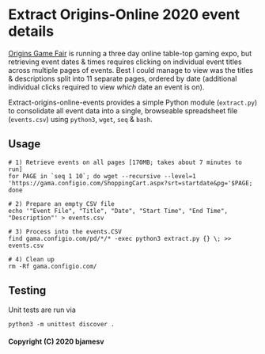 # Extract Origins-Online 2020 event details

[Origins Game Fair](http://originsgamefair.com) is running a three day online table-top gaming expo, but retrieving event dates & times requires clicking on individual event titles across multiple pages of events. Best I could manage to view was the titles & descriptions split into 11 separate pages, ordered by date (additional individual clicks required to view *which* date an event is on).

Extract-origins-online-events provides a simple Python module (`extract.py`) to consolidate all event data into a single, browseable spreadsheet file (`events.csv`) using `python3`, `wget`, `seq` & `bash`.

## Usage
```
# 1) Retrieve events on all pages [170MB; takes about 7 minutes to run]
for PAGE in `seq 1 10`; do wget --recursive --level=1 'https://gama.configio.com/ShoppingCart.aspx?srt=startdate&pg='$PAGE; done

# 2) Prepare an empty CSV file
echo '"Event File", "Title", "Date", "Start Time", "End Time", "Description"' > events.csv

# 3) Process into the events.CSV
find gama.configio.com/pd/*/* -exec python3 extract.py {} \; >> events.csv

# 4) Clean up
rm -Rf gama.configio.com/
```

## Testing
Unit tests are run via
```
python3 -m unittest discover .
```

#### Copyright (C) 2020 bjamesv
